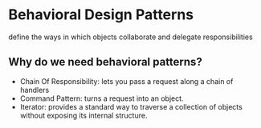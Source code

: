 # Behavioral Design Patterns

define the ways in which objects collaborate and delegate responsibilities

## Why do we need behavioral patterns?



- Chain Of Responsibility: lets you pass a request along a chain of handlers
- Command Pattern: turns a request into an object.
- Iterator: provides a standard way to traverse a collection of objects without exposing its internal structure.